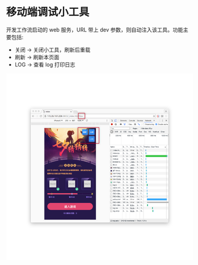 # 移动端调试小工具

开发工作流启动的 web 服务，URL 带上 dev 参数，则自动注入该工具。功能主要包括:

* 关闭 → 关闭小工具，刷新后重载
* 刷新 → 刷新本页面
* LOG → 查看 log 打印日志

![img](../img/tool.png)
